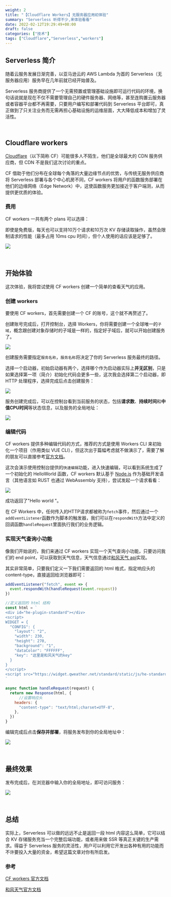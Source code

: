 ```yaml
---
weight: 2
title: "【Cloudflare Workers】无服务器应用初体验"
summary: "Serverless 听得不少,来体验看看"
date: 2022-02-12T19:29:49+08:00
draft: false
categories: ["技术"]
tags: ["Cloudflare","Serverless","workers"]
---
```


## Serverless 简介

随着云服务发展日渐完善，以亚马逊云的 AWS Lambda 为首的 Serverless（无服务器应用）服务早在几年前就已经开始普及。

Serverless 服务商提供了一个无需预置或管理基础设施即可运行代码的环境，换句话说就是现在不仅不需要管理自己的硬件服务器、网络等，甚至连购置云服务器或者容器平台都不再需要，只要用户编写和部署代码到 Serverless 平台即可，真正做到了只关注业务而无需再担心基础设施的运维层面，大大降低成本和增加了灵活性。

&nbsp;

## Cloudflare workers

[Cloudflare](https://www.cloudflare.com/zh-cn/)（以下简称 CF）可能很多人不陌生，他们是全球最大的 CDN 服务供应商，但 CDN 不是我们这次讨论的重点。

CF 借助于他们分布在全球每个角落的大量边缘节点的优势，与传统无服务供应商将 Serverless 部署与各个中心机房不同，CF workers 将用户的函数服务部署在 他们的边缘网络（Edge Network）中，这使函数服务更加接近于客户端测，从而提供更优质的体验。

### 费用

CF workers 一共有两个 plans 可以选择：

即使是免费版，每天也可以支持10万个请求和10万次 KV 存储读取操作，虽然会限制请求的性能（最多占用 10ms cpu 时间），但个人使用的话应该是足够了。

![](https://wumanhoblogimg.obs.cn-south-1.myhuaweicloud.com/images/cloudflare/cfplan.png)

&nbsp;

## 开始体验

这次体验，我将尝试使用 CF workers 创建一个简单的查看天气的应用。

### 创建 workers

要使用 CF workers，首先需要创建一个 CF 的账号，这个就不再赘述了。

创建账号完成后，打开控制台，选择 Workers，你将需要创建一个全球唯一的`子域`，概念跟创建对象存储时的子域是一样的，指定好子域后，就可以开始创建服务了。

![](https://wumanhoblogimg.obs.cn-south-1.myhuaweicloud.com/images/cloudflare/%E5%88%9B%E5%BB%BA.png)

创建服务需要指定`服务名称`，`服务名称`将决定了你的 Serverless 服务最终的路径。

选择一个启动器，初始启动器有两个，选择哪个作为启动器实际上**并无区别**，只是如果选择第一项（简介）初始化代码会更多一些，这次我会选择第二个启动器，即HTTP 处理程序，选择完成后点击创建服务：



![](https://wumanhoblogimg.obs.cn-south-1.myhuaweicloud.com/images/cloudflare/start.png)

服务创建完成后，可以在控制台看到当前服务的状态，包括**请求数**、**持续时间**和**中值CPU时间**等状态信息，以及服务的全局地址：

![](https://wumanhoblogimg.obs.cn-south-1.myhuaweicloud.com/images/cloudflare/status.png)

### 编辑代码

CF workers 提供多种编辑代码的方式，推荐的方式是使用 Workers CLI 来初始化一个项目（作用类似 VUE CLI），但这次出于篇幅考虑就不做演示了，需要了解的朋友可以直接参考[官方文档](https://developers.cloudflare.com/workers/get-started/guide)。

这次会演示使用控制台提供的`快速编辑`功能，进入快速编辑，可以看到系统生成了一个初始化的 HelloWorld 函数，CF workers 默认基于 [Node.js](https://nodejs.org/zh-cn/) 作为基础开发语言（其他语言如 RUST 也通过 WebAssembly 支持），尝试发起一个请求看看：

![](https://wumanhoblogimg.obs.cn-south-1.myhuaweicloud.com/images/cloudflare/edit1.png)

成功返回了"Hello world "。

在 CF Workers 中，任何传入的HTTP请求都被称为`fetch`事件，然后通过一个`addEventListener`函数作为脚本的触发器，我们可以在`respondWith`方法中定义的回调函数`handleRequest`里面执行我们的业务逻辑。

### 实现天气查询小功能

像我们开始说的，我们来通过 CF workers 实现一个天气查询小功能，只要访问我们的 end point，可以获取到天气信息，天气信息通过[和风天气 api](https://www.qweather.com/)实现。

其实非常简单，只要我们定义一下我们需要返回的 html 格式，指定响应头的 content-type，直接返回给浏览器即可：

```javascript
addEventListener("fetch", event => {
  event.respondWith(handleRequest(event.request))
})

//定义返回的 html 结构
const html = `
<div id="he-plugin-standard"></div>
<script>
WIDGET = {
  "CONFIG": {
    "layout": "2",
    "width": 230,
    "height": 270,
    "background": "1",
    "dataColor": "FFFFFF",
    "key": "这里是和风天气的key"
  }
}
</script>
<script src="https://widget.qweather.net/standard/static/js/he-standard-common.js?v=2.0"></script>
`

async function handleRequest(request) {
  return new Response(html, {
      //设置响应头
    headers: {
      "content-type": "text/html;charset=UTF-8",
    },
  })
}
```

编辑完成后点击**保存并部署**，将服务发布到你的全局地址中：

![](https://wumanhoblogimg.obs.cn-south-1.myhuaweicloud.com/images/cloudflare/save.png)

&nbsp;

## 最终效果

发布完成后，在浏览器中输入你的全局地址，即可访问服务：

![](https://wumanhoblogimg.obs.cn-south-1.myhuaweicloud.com/images/cloudflare/result.png)

&nbsp;

## 总结

实际上，Serverless 可以做的远远不止是返回一段 html 内容这么简单，它可以结合 KV 存储服务充当一个完整后端功能，或者用来做 SSR 等真正关键的生产需求。得益于 Serverless 服务的灵活性，用户可以利用它开发出各种有用的功能而不许要投入大量的资金，希望这篇文章对你有所启发。



### 参考

[CF workers 官方文档](https://developers.cloudflare.com/workers/)

[和风天气官方文档](https://dev.qweather.com/docs/start/)
